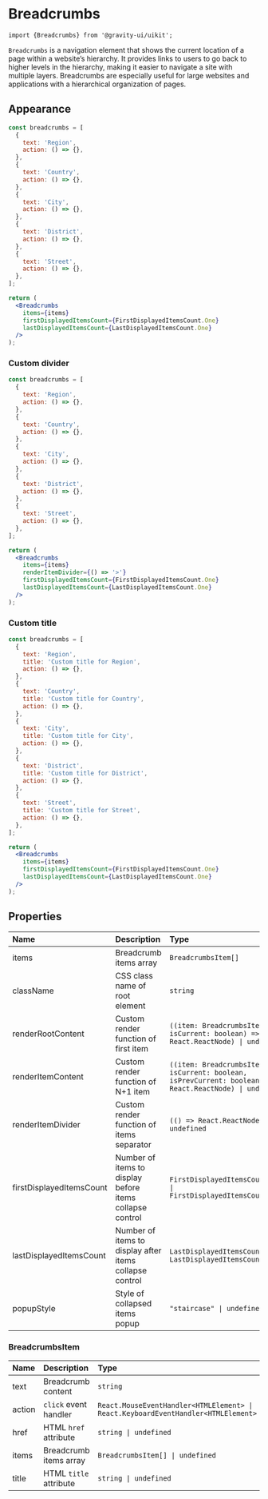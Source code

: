 <!--GITHUB_BLOCK-->

# Breadcrumbs

<!--/GITHUB_BLOCK-->

```tsx
import {Breadcrumbs} from '@gravity-ui/uikit';
```

`Breadcrumbs` is a navigation element that shows the current location of a page within a website’s hierarchy. It provides links to users to go back to higher levels in the hierarchy, making it easier to navigate a site with multiple layers. Breadcrumbs are especially useful for large websites and applications with a hierarchical organization of pages.

## Appearance

<!--LANDING_BLOCK

<ExampleBlock
    code={`
<Breadcrumbs
    items={[
        {
            text: 'Region',
            action: () => {},
        },
        {
            text: 'Country',
            action: () => {},
        },
        {
            text: 'City',
            action: () => {},
        },
        {
            text: 'District',
            action: () => {},
        },
        {
            text: 'Street',
            action: () => {},
        },
    ]}
    firstDisplayedItemsCount={FirstDisplayedItemsCount.One}
    lastDisplayedItemsCount={LastDisplayedItemsCount.One}
/>
`}
>
    <UIKit.Breadcrumbs
        items={[
            {
                text: 'Region',
                action: () => {},
            },
            {
                text: 'Country',
                action: () => {},
            },
            {
                text: 'City',
                action: () => {},
            },
            {
                text: 'District',
                action: () => {},
            },
            {
                text: 'Street',
                action: () => {},
            },
        ]}
        firstDisplayedItemsCount={1}
        lastDisplayedItemsCount={1}
    />
</ExampleBlock>

LANDING_BLOCK-->

<!--GITHUB_BLOCK-->

```jsx
const breadcrumbs = [
  {
    text: 'Region',
    action: () => {},
  },
  {
    text: 'Country',
    action: () => {},
  },
  {
    text: 'City',
    action: () => {},
  },
  {
    text: 'District',
    action: () => {},
  },
  {
    text: 'Street',
    action: () => {},
  },
];

return (
  <Breadcrumbs
    items={items}
    firstDisplayedItemsCount={FirstDisplayedItemsCount.One}
    lastDisplayedItemsCount={LastDisplayedItemsCount.One}
  />
);
```

<!--/GITHUB_BLOCK-->

### Custom divider

<!--LANDING_BLOCK

<ExampleBlock
    code={`
<Breadcrumbs
    items={[
        {
            text: 'Region',
            action: () => {},
        },
        {
            text: 'Country',
            action: () => {},
        },
        {
            text: 'City',
            action: () => {},
        },
        {
            text: 'District',
            action: () => {},
        },
        {
            text: 'Street',
            action: () => {},
        },
    ]}
    renderItemDivider={() => '>'}
    firstDisplayedItemsCount={FirstDisplayedItemsCount.One}
    lastDisplayedItemsCount={LastDisplayedItemsCount.One}
/>
`}
>
    <UIKit.Breadcrumbs
        items={[
            {
                text: 'Region',
                action: () => {},
            },
            {
                text: 'Country',
                action: () => {},
            },
            {
                text: 'City',
                action: () => {},
            },
            {
                text: 'District',
                action: () => {},
            },
            {
                text: 'Street',
                action: () => {},
            },
        ]}
        renderItemDivider={() => '>'}
        firstDisplayedItemsCount={1}
        lastDisplayedItemsCount={1}
    />
</ExampleBlock>

LANDING_BLOCK-->

<!--GITHUB_BLOCK-->

```jsx
const breadcrumbs = [
  {
    text: 'Region',
    action: () => {},
  },
  {
    text: 'Country',
    action: () => {},
  },
  {
    text: 'City',
    action: () => {},
  },
  {
    text: 'District',
    action: () => {},
  },
  {
    text: 'Street',
    action: () => {},
  },
];

return (
  <Breadcrumbs
    items={items}
    renderItemDivider={() => '>'}
    firstDisplayedItemsCount={FirstDisplayedItemsCount.One}
    lastDisplayedItemsCount={LastDisplayedItemsCount.One}
  />
);
```

<!--/GITHUB_BLOCK-->

### Custom title

<!--LANDING_BLOCK

<ExampleBlock
    code={`
<Breadcrumbs
    items={[
        {
            text: 'Region',
            title: 'Custom title for Region',
            action: () => {},
        },
        {
            text: 'Country',
            title: 'Custom title for Country',
            action: () => {},
        },
        {
            text: 'City',
            title: 'Custom title for City',
            action: () => {},
        },
        {
            text: 'District',
            title: 'Custom title for District',
            action: () => {},
        },
        {
            text: 'Street',
            title: 'Custom title for Street',
            action: () => {},
        },
    ]}
    firstDisplayedItemsCount={FirstDisplayedItemsCount.One}
    lastDisplayedItemsCount={LastDisplayedItemsCount.One}
/>
`}
>
    <UIKit.Breadcrumbs
        items={[
            {
                text: 'Region',
                title: 'Custom title for Region',
                action: () => {},
            },
            {
                text: 'Country',
                title: 'Custom title for Country',
                action: () => {},
            },
            {
                text: 'City',
                title: 'Custom title for City',
                action: () => {},
            },
            {
                text: 'District',
                title: 'Custom title for District',
                action: () => {},
            },
            {
                text: 'Street',
                title: 'Custom title for Street',
                action: () => {},
            },
        ]}
        firstDisplayedItemsCount={1}
        lastDisplayedItemsCount={1}
    />
</ExampleBlock>

LANDING_BLOCK-->

<!--GITHUB_BLOCK-->

```jsx
const breadcrumbs = [
  {
    text: 'Region',
    title: 'Custom title for Region',
    action: () => {},
  },
  {
    text: 'Country',
    title: 'Custom title for Country',
    action: () => {},
  },
  {
    text: 'City',
    title: 'Custom title for City',
    action: () => {},
  },
  {
    text: 'District',
    title: 'Custom title for District',
    action: () => {},
  },
  {
    text: 'Street',
    title: 'Custom title for Street',
    action: () => {},
  },
];

return (
  <Breadcrumbs
    items={items}
    firstDisplayedItemsCount={FirstDisplayedItemsCount.One}
    lastDisplayedItemsCount={LastDisplayedItemsCount.One}
  />
);
```

<!--/GITHUB_BLOCK-->

## Properties

| Name                     | Description                                              | Type                                                                                                    | Default |
| :----------------------- | :------------------------------------------------------- | :------------------------------------------------------------------------------------------------------ | :------ |
| items                    | Breadcrumb items array                                   | `BreadcrumbsItem[]`                                                                                     |         |
| className                | CSS class name of root element                           | `string`                                                                                                |         |
| renderRootContent        | Custom render function of first item                     | `((item: BreadcrumbsItem, isCurrent: boolean) => React.ReactNode) \| undefined`                         |         |
| renderItemContent        | Custom render function of N+1 item                       | `((item: BreadcrumbsItem, isCurrent: boolean, isPrevCurrent: boolean) => React.ReactNode) \| undefined` |         |
| renderItemDivider        | Custom render function of items separator                | `(() => React.ReactNode) \| undefined`                                                                  |         |
| firstDisplayedItemsCount | Number of items to display before items collapse control | `FirstDisplayedItemsCount.Zero \| FirstDisplayedItemsCount.One`                                         |         |
| lastDisplayedItemsCount  | Number of items to display after items collapse control  | `LastDisplayedItemsCount.One \| LastDisplayedItemsCount.Two`                                            |         |
| popupStyle               | Style of collapsed items popup                           | `"staircase" \| undefined`                                                                              |         |

### BreadcrumbsItem

| Name   | Description            | Type                                                                              | Default |
| :----- | :--------------------- | :-------------------------------------------------------------------------------- | :------ |
| text   | Breadcrumb content     | `string`                                                                          |         |
| action | `click` event handler  | `React.MouseEventHandler<HTMLElement> \| React.KeyboardEventHandler<HTMLElement>` |         |
| href   | HTML `href` attribute  | `string \| undefined`                                                             |         |
| items  | Breadcrumb items array | `BreadcrumbsItem[] \| undefined`                                                  |         |
| title  | HTML `title` attribute | `string \| undefined`                                                             |         |
